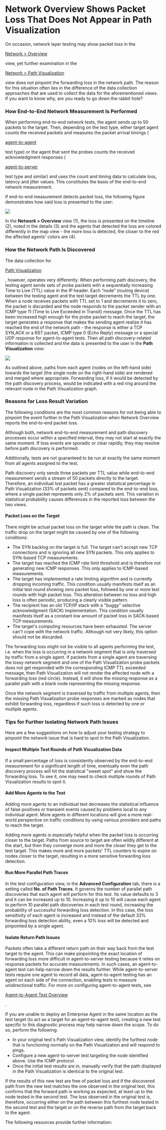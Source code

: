 # Network Overview Shows Packet Loss That Does Not Appear in Path Visualization

On occasion, network layer testing may show packet loss in the

[Network > Overview](https://docs.thousandeyes.com/product-documentation/thousandeyes-basics/using-the-network-overview)

view, yet further examination in the

[Network > Path Visualization](https://docs.thousandeyes.com/product-documentation/internet-and-wan-monitoring/path-visualization/using-the-path-visualization-view)

view does not pinpoint the forwarding loss in the network path. The reason for this situation often lies in the difference of the data collection approaches that are used to collect the data for the aforementioned views. If you want to know why, are you ready to go down the rabbit hole?

### How End-to-End Network Measurement Is Performed <a href="#how-end-to-end-network-measurement-is-performed" id="how-end-to-end-network-measurement-is-performed"></a>

When performing end-to-end network tests, the agent sends up to 50 packets to the target. Then, depending on the test type, either target agent counts the received packets and measures the packet arrival timings (

[agent-to-agent](https://docs.thousandeyes.com/product-documentation/tests/agent-to-agent-test-overview)

test type) or the agent that sent the probes counts the received acknowledgment responses (

[agent-to-server](https://docs.thousandeyes.com/product-documentation/advanced-troubleshooting/network-tests-explained)

test type and similar) and uses the count and timing data to calculate loss, latency and jitter values. This constitutes the basis of the end-to-end network measurement.

If end-to-end measurement detects packet loss, the following figure demonstrates how said loss is presented to the user:

![](https://2360053865-files.gitbook.io/\~/files/v0/b/gitbook-x-prod.appspot.com/o/spaces%2F-M4QARF6s57qxMrOHDTZ%2Fuploads%2Fgit-blob-a155a6b396513bcfd3f985853a21db62ae2d07fc%2Fproduct-documentation\_tests\_network-overview-shows-packet-loss-that-does-not-appear-in-path-visualization-1.png?alt=media)

In the **Network > Overview** view (1), the loss is presented on the timeline (2), noted in the details (3) and the agents that detected the loss are colored differently in the map view - the more loss is detected, the closer to the red the affected agents' colors are (4).

### How the Network Path Is Discovered <a href="#how-the-network-path-is-discovered" id="how-the-network-path-is-discovered"></a>

The data collection for

[Path Visualization](https://docs.thousandeyes.com/product-documentation/internet-and-wan-monitoring/path-visualization/using-the-path-visualization-view)

, however, operates very differently. When performing path discovery, the testing agent sends sets of probe packets with a sequentially increasing Time to Live (TTL) value in the IP header. Each “node” (routing device) between the testing agent and the test target decrements the TTL by one. When a node receives packets with TTL set to 1 and decrements it to zero, the packet is discarded and the node responds to the packet sender with an ICMP type 11 (Time to Live Exceeded in Transit) message. Once the TTL has been increased high enough for the probe packet to reach the target, the target generates a response that makes the sending agent realize it has reached the end of the network path - the response is either a TCP SYN,ACK or a RST packet, ICMP type 0 (Echo Reply) message or a special UDP response for agent-to-agent tests. Then all path discovery-related information is collected and the data is presented to the user in the **Path Visualization** view:

![](https://2360053865-files.gitbook.io/\~/files/v0/b/gitbook-x-prod.appspot.com/o/spaces%2F-M4QARF6s57qxMrOHDTZ%2Fuploads%2Fgit-blob-a18c7559eb789297069c874c4b082ecf6d4391f3%2Fproduct-documentation\_tests\_network-overview-shows-packet-loss-that-does-not-appear-in-path-visualization-2.png?alt=media)

As outlined above, paths from each agent (nodes on the left-hand side) towards the target (the single node on the right-hand side) are rendered and merged where appropriate. Forwarding loss, if it would be detected by the path discovery process, would be indicated with a red ring around the relevant node in the Path Visualization graph.

### Reasons for Loss Result Variation <a href="#reasons-for-loss-result-variation" id="reasons-for-loss-result-variation"></a>

The following conditions are the most common reasons for not being able to pinpoint the event further in the Path Visualization when Network Overview reports the end-to-end packet loss.

Although both, network end-to-end measurement and path discovery processes occur within a specified interval, they may not start at exactly the same moment. If loss events are sporadic or clear rapidly, they may resolve before path discovery is performed.

Additionally, tests are not guaranteed to be run at exactly the same moment from all agents assigned to the test.

Path discovery only sends three packets per TTL value while end-to-end measurement sends a stream of 50 packets directly to the target. Therefore, an individual lost packet has a greater statistical percentage in Path Visualization (33% of packets sent) compared to the end-to-end loss, where a single packet represents only 2% of packets sent. This variation in statistical probability causes differences in the reported loss between the two views.

#### Packet Loss on the Target <a href="#packet-loss-on-the-target" id="packet-loss-on-the-target"></a>

There might be actual packet loss on the target while the path is clean. The traffic drop on the target might be caused by one of the following conditions:

* The SYN backlog on the target is full. The target can't accept new TCP connections and is ignoring all new SYN packets. This only applies to SYN-based TCP measurements.
* The target has reached the ICMP rate limit threshold and is therefore not generating new ICMP responses. This only applies to ICMP-based measurements.
* The target has implemented a rate limiting algorithm and is currently dropping incoming traffic. This condition usually manifests itself as an initial test round showing zero packet loss, followed by one or more test rounds with high packet loss. This alteration between no loss and high loss is often periodic, producing a clearly visible pattern.
* The recipient has an old TCP/IP stack with a "buggy" selective acknowledgment (SACK) implementation. This condition usually manifests itself as a constant low amount of packet loss in SACK-based TCP measurements.
* The target's computing resources have been exhausted. The server can't cope with the network traffic. Although not very likely, this option should not be discarded.

The forwarding loss might not be visible to all agents performing the test, i.e. when the loss is occurring in a network segment that is only traversed by traffic from a single agent. If packets from a single agent are traversing the lossy network segment and one of the Path Visualization probe packets does not get responded with the corresponding ICMP TTL exceeded message, then Path Visualization will not render the affected node with a forwarding loss (red circle). Instead, it will show the missing response as a parallel path with a blank node representing the missing response.

Once the network segment is traversed by traffic from multiple agents, then the missing Path Visualization probe responses are marked as nodes that exhibit forwarding loss, regardless if such loss is detected by one or multiple agents.

### Tips for Further Isolating Network Path Issues <a href="#tips-for-further-isolating-network-path-issues" id="tips-for-further-isolating-network-path-issues"></a>

Here are a few suggestions on how to adjust your testing strategy to pinpoint the network issue that is hard to spot in the Path Visualization.

#### Inspect Multiple Test Rounds of Path Visualization Data <a href="#inspect-multiple-test-rounds-of-path-visualization-data" id="inspect-multiple-test-rounds-of-path-visualization-data"></a>

If a small percentage of loss is consistently observed by the end-to-end measurement for a significant length of time, eventually even the path discovery process will hit the statistical "sweet spot" and show the forwarding loss. To see it, one may need to check multiple rounds of Path Visualization results to spot it.

#### Add More Agents to the Test <a href="#add-more-agents-to-the-test" id="add-more-agents-to-the-test"></a>

Adding more agents to an individual test decreases the statistical influence of false positives or transient events caused by problems local to any individual agent. More agents in different locations will give a more real-world perspective on traffic conditions by using various providers and paths to reach the target.

Adding more agents is especially helpful when the packet loss is occurring closer to the target. Paths from source to target are often wildly different at the start, but then they converge more and more the closer they get to the test target. This makes more and more packets' TTL counters to expire on nodes closer to the target, resulting in a more sensitive forwarding loss detection.

#### Run More Parallel Path Traces <a href="#run-more-parallel-path-traces" id="run-more-parallel-path-traces"></a>

In the test configuration view, in the **Advanced Configuration** tab, there is a setting called **No. of Path Traces**. It governs the number of parallel path discoveries that each agent will perform for this test. Its value defaults to 3 and it can be increased up to 10. Increasing it up to 10 will cause each agent to perform 10 parallel path discoveries in each test round, increasing the probability of successful forwarding loss detection. In this case, the loss sensitivity of each agent is increased and instead of the default 33% forwarding loss detection ability, even a 10% loss will be detected and pinpointed by a single agent.

#### Isolate Return Path Issues <a href="#isolate-return-path-issues" id="isolate-return-path-issues"></a>

Packets often take a different return path on their way back from the test target to the agent. This can make pinpointing the exact location of forwarding loss more difficult in agent-to-server testing because it relies on response packets for accurate measurements. In such cases, an agent-to-agent test can help narrow down the results further. While agent-to-server tests require one agent to record all data, agent-to-agent testing has an agent on each side of the connection, enabling tests to measure unidirectional traffic. For more on configuring agent-to-agent tests, see

[Agent-to-Agent Test Overview](https://docs.thousandeyes.com/product-documentation/tests/agent-to-agent-test-overview)

.

If you are unable to deploy an Enterprise Agent in the same location as the test target (to act as a target for an agent-to-agent test), creating a new test specific to this diagnostic process may help narrow down the scope. To do so, perform the following:

* In your original test's Path Visualization view, identify the furthest node that is functioning normally on the Path Visualization and will respond to pings.
* Configure a new agent-to-server test targeting the node identified above. Use the ICMP protocol.
* Once the initial test results are in, manually verify that the path displayed in the Path Visualization is identical to the original test.

If the results of this new test are free of packet loss and if the discovered path from the new test matches the one observed in the original test, this confirms that the forward path is working as expected, at least up to the node tested in the second test. The loss observed in the original test is, therefore, occurring either on the path between this furthest node tested in the second test and the target or on the reverse path from the target back to the agent.

The following resources provide further information:
